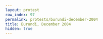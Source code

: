 ```yaml
---
layout: protest
row_index: 97
permalink: protests/burundi-december-2004
title: Burundi, December 2004
hidden: true
---
```

